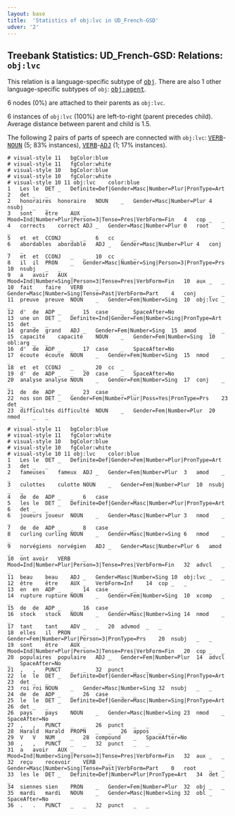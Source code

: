 ```yaml
---
layout: base
title:  'Statistics of obj:lvc in UD_French-GSD'
udver: '2'
---
```


## Treebank Statistics: UD_French-GSD: Relations: `obj:lvc`

This relation is a language-specific subtype of <tt><a href="fr_gsd-dep-obj.html">obj</a></tt>.
There are also 1 other language-specific subtypes of `obj`: <tt><a href="fr_gsd-dep-obj-agent.html">obj:agent</a></tt>.

6 nodes (0%) are attached to their parents as `obj:lvc`.

6 instances of `obj:lvc` (100%) are left-to-right (parent precedes child).
Average distance between parent and child is 1.5.

The following 2 pairs of parts of speech are connected with `obj:lvc`: <tt><a href="fr_gsd-pos-VERB.html">VERB</a></tt>-<tt><a href="fr_gsd-pos-NOUN.html">NOUN</a></tt> (5; 83% instances), <tt><a href="fr_gsd-pos-VERB.html">VERB</a></tt>-<tt><a href="fr_gsd-pos-ADJ.html">ADJ</a></tt> (1; 17% instances).


~~~ conllu
# visual-style 11	bgColor:blue
# visual-style 11	fgColor:white
# visual-style 10	bgColor:blue
# visual-style 10	fgColor:white
# visual-style 10 11 obj:lvc	color:blue
1	Les	le	DET	_	Definite=Def|Gender=Masc|Number=Plur|PronType=Art	2	det	_	_
2	honoraires	honoraire	NOUN	_	Gender=Masc|Number=Plur	4	nsubj	_	_
3	sont	être	AUX	_	Mood=Ind|Number=Plur|Person=3|Tense=Pres|VerbForm=Fin	4	cop	_	_
4	corrects	correct	ADJ	_	Gender=Masc|Number=Plur	0	root	_	_
5	et	et	CCONJ	_	_	6	cc	_	_
6	abordables	abordable	ADJ	_	Gender=Masc|Number=Plur	4	conj	_	_
7	et	et	CCONJ	_	_	10	cc	_	_
8	il	il	PRON	_	Gender=Masc|Number=Sing|Person=3|PronType=Prs	10	nsubj	_	_
9	a	avoir	AUX	_	Mood=Ind|Number=Sing|Person=3|Tense=Pres|VerbForm=Fin	10	aux	_	_
10	fait	faire	VERB	_	Gender=Masc|Number=Sing|Tense=Past|VerbForm=Part	4	conj	_	_
11	preuve	preuve	NOUN	_	Gender=Fem|Number=Sing	10	obj:lvc	_	_
12	d'	de	ADP	_	_	15	case	_	SpaceAfter=No
13	une	un	DET	_	Definite=Ind|Gender=Fem|Number=Sing|PronType=Art	15	det	_	_
14	grande	grand	ADJ	_	Gender=Fem|Number=Sing	15	amod	_	_
15	capacité	capacité	NOUN	_	Gender=Fem|Number=Sing	10	obl:arg	_	_
16	d'	de	ADP	_	_	17	case	_	SpaceAfter=No
17	écoute	écoute	NOUN	_	Gender=Fem|Number=Sing	15	nmod	_	_
18	et	et	CCONJ	_	_	20	cc	_	_
19	d'	de	ADP	_	_	20	case	_	SpaceAfter=No
20	analyse	analyse	NOUN	_	Gender=Fem|Number=Sing	17	conj	_	_
21	de	de	ADP	_	_	23	case	_	_
22	nos	son	DET	_	Gender=Fem|Number=Plur|Poss=Yes|PronType=Prs	23	det	_	_
23	difficultés	difficulté	NOUN	_	Gender=Fem|Number=Plur	20	nmod	_	_

~~~


~~~ conllu
# visual-style 11	bgColor:blue
# visual-style 11	fgColor:white
# visual-style 10	bgColor:blue
# visual-style 10	fgColor:white
# visual-style 10 11 obj:lvc	color:blue
1	Les	le	DET	_	Definite=Def|Gender=Fem|Number=Plur|PronType=Art	3	det	_	_
2	fameuses	fameux	ADJ	_	Gender=Fem|Number=Plur	3	amod	_	_
3	culottes	culotte	NOUN	_	Gender=Fem|Number=Plur	10	nsubj	_	_
4	de	de	ADP	_	_	6	case	_	_
5	les	le	DET	_	Definite=Def|Gender=Masc|Number=Plur|PronType=Art	6	det	_	_
6	joueurs	joueur	NOUN	_	Gender=Masc|Number=Plur	3	nmod	_	_
7	de	de	ADP	_	_	8	case	_	_
8	curling	curling	NOUN	_	Gender=Masc|Number=Sing	6	nmod	_	_
9	norvégiens	norvégien	ADJ	_	Gender=Masc|Number=Plur	6	amod	_	_
10	ont	avoir	VERB	_	Mood=Ind|Number=Plur|Person=3|Tense=Pres|VerbForm=Fin	32	advcl	_	_
11	beau	beau	ADJ	_	Gender=Masc|Number=Sing	10	obj:lvc	_	_
12	être	être	AUX	_	VerbForm=Inf	14	cop	_	_
13	en	en	ADP	_	_	14	case	_	_
14	rupture	rupture	NOUN	_	Gender=Fem|Number=Sing	10	xcomp	_	_
15	de	de	ADP	_	_	16	case	_	_
16	stock	stock	NOUN	_	Gender=Masc|Number=Sing	14	nmod	_	_
17	tant	tant	ADV	_	_	20	advmod	_	_
18	elles	il	PRON	_	Gender=Fem|Number=Plur|Person=3|PronType=Prs	20	nsubj	_	_
19	sont	être	AUX	_	Mood=Ind|Number=Plur|Person=3|Tense=Pres|VerbForm=Fin	20	cop	_	_
20	populaires	populaire	ADJ	_	Gender=Fem|Number=Plur	14	advcl	_	SpaceAfter=No
21	,	,	PUNCT	_	_	32	punct	_	_
22	le	le	DET	_	Definite=Def|Gender=Masc|Number=Sing|PronType=Art	23	det	_	_
23	roi	roi	NOUN	_	Gender=Masc|Number=Sing	32	nsubj	_	_
24	de	de	ADP	_	_	26	case	_	_
25	le	le	DET	_	Definite=Def|Gender=Masc|Number=Sing|PronType=Art	26	det	_	_
26	pays	pays	NOUN	_	Gender=Masc|Number=Sing	23	nmod	_	SpaceAfter=No
27	,	,	PUNCT	_	_	26	punct	_	_
28	Harald	Harald	PROPN	_	_	26	appos	_	_
29	V	V	NUM	_	_	28	compound	_	SpaceAfter=No
30	,	,	PUNCT	_	_	32	punct	_	_
31	a	avoir	AUX	_	Mood=Ind|Number=Sing|Person=3|Tense=Pres|VerbForm=Fin	32	aux	_	_
32	reçu	recevoir	VERB	_	Gender=Masc|Number=Sing|Tense=Past|VerbForm=Part	0	root	_	_
33	les	le	DET	_	Definite=Def|Number=Plur|PronType=Art	34	det	_	_
34	siennes	sien	PRON	_	Gender=Fem|Number=Plur	32	obj	_	_
35	mardi	mardi	NOUN	_	Gender=Masc|Number=Sing	32	obl	_	SpaceAfter=No
36	.	.	PUNCT	_	_	32	punct	_	_

~~~


